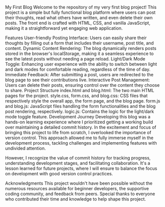 My First Blog
Welcome to the repository of my very first blog project! This project is a simple but fully functional blog platform where users can post their thoughts, read what others have written, and even delete their own posts. The front end is crafted with HTML, CSS, and vanilla JavaScript, making it a straightforward yet engaging web application.

Features
User-friendly Posting Interface: Users can easily share their thoughts by filling out a form that includes their username, post title, and content.
Dynamic Content Rendering: The blog dynamically renders posts stored in the browser's localStorage, making it a seamless experience to see the latest posts without needing a page reload.
Light/Dark Mode Toggle: Enhancing user experience with the ability to switch between light and dark modes for comfortable reading, regardless of the time of day.
Immediate Feedback: After submitting a post, users are redirected to the blog page to see their contributions live.
Interactive Post Management: Users can delete their posts, ensuring control over the content they choose to share.
Project Structure
index.html and blog.html: The two main HTML pages for the project.
style.css, form.css, and blog.css: CSS files that respectively style the overall app, the form page, and the blog page.
form.js and blog.js: JavaScript files handling the form functionalities and the blog post rendering, respectively.
logic.js: Contains the logic for the light/dark mode toggle feature.
Development Journey
Developing this blog was a hands-on learning experience where I prioritized getting a working build over maintaining a detailed commit history. In the excitement and focus of bringing this project to life from scratch, I overlooked the importance of version control. This approach allowed me to fully immerse myself in the development process, tackling challenges and implementing features with undivided attention.

However, I recognize the value of commit history for tracking progress, understanding development stages, and facilitating collaboration. It's a lesson learned for future projects, where I will ensure to balance the focus on development with good version control practices.

Acknowledgments
This project wouldn't have been possible without the numerous resources available for beginner developers, the supportive coding community, and feedback from peers. Special thanks to everyone who contributed their time and knowledge to help shape this project.
